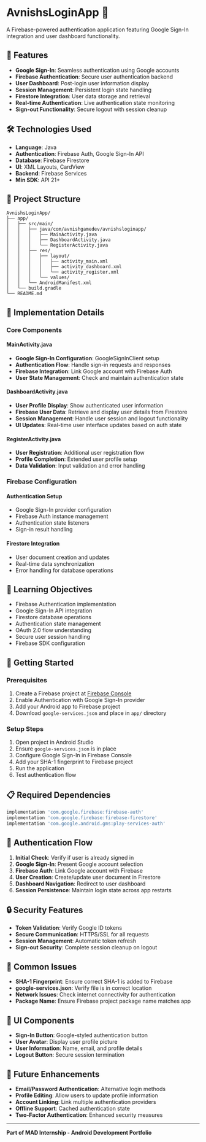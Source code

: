 # AvnishsLoginApp 🔐

A Firebase-powered authentication application featuring Google Sign-In integration and user dashboard functionality.

## 📱 Features

- **Google Sign-In**: Seamless authentication using Google accounts
- **Firebase Authentication**: Secure user authentication backend
- **User Dashboard**: Post-login user information display
- **Session Management**: Persistent login state handling
- **Firestore Integration**: User data storage and retrieval
- **Real-time Authentication**: Live authentication state monitoring
- **Sign-out Functionality**: Secure logout with session cleanup

## 🛠️ Technologies Used

- **Language**: Java
- **Authentication**: Firebase Auth, Google Sign-In API
- **Database**: Firebase Firestore
- **UI**: XML Layouts, CardView
- **Backend**: Firebase Services
- **Min SDK**: API 21+

## 📁 Project Structure

```
AvnishsLoginApp/
├── app/
│   ├── src/main/
│   │   ├── java/com/avnishgamedev/avnishsloginapp/
│   │   │   ├── MainActivity.java
│   │   │   ├── DashboardActivity.java
│   │   │   └── RegisterActivity.java
│   │   ├── res/
│   │   │   ├── layout/
│   │   │   │   ├── activity_main.xml
│   │   │   │   ├── activity_dashboard.xml
│   │   │   │   └── activity_register.xml
│   │   │   └── values/
│   │   └── AndroidManifest.xml
│   └── build.gradle
└── README.md
```

## 🔧 Implementation Details

### Core Components

#### MainActivity.java
- **Google Sign-In Configuration**: GoogleSignInClient setup
- **Authentication Flow**: Handle sign-in requests and responses
- **Firebase Integration**: Link Google account with Firebase Auth
- **User State Management**: Check and maintain authentication state

#### DashboardActivity.java
- **User Profile Display**: Show authenticated user information
- **Firebase User Data**: Retrieve and display user details from Firestore
- **Session Management**: Handle user session and logout functionality
- **UI Updates**: Real-time user interface updates based on auth state

#### RegisterActivity.java
- **User Registration**: Additional user registration flow
- **Profile Completion**: Extended user profile setup
- **Data Validation**: Input validation and error handling

### Firebase Configuration

#### Authentication Setup
- Google Sign-In provider configuration
- Firebase Auth instance management
- Authentication state listeners
- Sign-in result handling

#### Firestore Integration
- User document creation and updates
- Real-time data synchronization
- Error handling for database operations

## 🎯 Learning Objectives

- Firebase Authentication implementation
- Google Sign-In API integration
- Firestore database operations
- Authentication state management
- OAuth 2.0 flow understanding
- Secure user session handling
- Firebase SDK configuration

## 🚀 Getting Started

### Prerequisites
1. Create a Firebase project at [Firebase Console](https://console.firebase.google.com/)
2. Enable Authentication with Google Sign-In provider
3. Add your Android app to Firebase project
4. Download `google-services.json` and place in `app/` directory

### Setup Steps
1. Open project in Android Studio
2. Ensure `google-services.json` is in place
3. Configure Google Sign-In in Firebase Console
4. Add your SHA-1 fingerprint to Firebase project
5. Run the application
6. Test authentication flow

## 📋 Required Dependencies

```gradle
implementation 'com.google.firebase:firebase-auth'
implementation 'com.google.firebase:firebase-firestore'
implementation 'com.google.android.gms:play-services-auth'
```

## 🔄 Authentication Flow

1. **Initial Check**: Verify if user is already signed in
2. **Google Sign-In**: Present Google account selection
3. **Firebase Auth**: Link Google account with Firebase
4. **User Creation**: Create/update user document in Firestore
5. **Dashboard Navigation**: Redirect to user dashboard
6. **Session Persistence**: Maintain login state across app restarts

## 🔒 Security Features

- **Token Validation**: Verify Google ID tokens
- **Secure Communication**: HTTPS/SSL for all requests
- **Session Management**: Automatic token refresh
- **Sign-out Security**: Complete session cleanup on logout

## 🐛 Common Issues

- **SHA-1 Fingerprint**: Ensure correct SHA-1 is added to Firebase
- **google-services.json**: Verify file is in correct location
- **Network Issues**: Check internet connectivity for authentication
- **Package Name**: Ensure Firebase project package name matches app

## 🎨 UI Components

- **Sign-In Button**: Google-styled authentication button
- **User Avatar**: Display user profile picture
- **User Information**: Name, email, and profile details
- **Logout Button**: Secure session termination

## 🔄 Future Enhancements

- **Email/Password Authentication**: Alternative login methods
- **Profile Editing**: Allow users to update profile information
- **Account Linking**: Link multiple authentication providers
- **Offline Support**: Cached authentication state
- **Two-Factor Authentication**: Enhanced security measures

---

**Part of MAD Internship - Android Development Portfolio**

